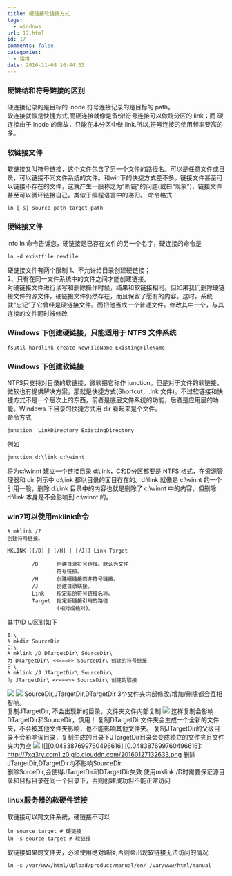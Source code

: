 ```yaml
---
title: 硬链接软链接方式
tags:
  - windows
url: 17.html
id: 17
comments: false
categories:
  - 运维
date: 2016-11-08 16:44:53
---
```


### 硬链结和符号链接的区别

硬连接记录的是目标的 inode,符号连接记录的是目标的 path。  
软连接就像是快捷方式,而硬连接就像是备份!符号连接可以做跨分区的 link；而 硬连接由于 inode 的缘故，只能在本分区中做 link.所以,符号连接的使用频率要高的多。

### 软链接文件

软链接又叫符号链接，这个文件包含了另一个文件的路径名。可以是任意文件或目录，可以链接不同文件系统的文件。和win下的快捷方式差不多。链接文件甚至可以链接不存在的文件，这就产生一般称之为"断链"的问题(或曰“现象")，链接文件甚至可以循环链接自己。类似于编程语言中的递归。 命令格式：

    ln [-s] source_path target_path 
    

### 硬链接文件

info ln 命令告诉您，硬链接是已存在文件的另一个名字，硬连接的命令是

    ln -d existfile newfile 
    

硬链接文件有两个限制 1、不允许给目录创建硬链接；  
2、只有在同一文件系统中的文件之间才能创建链接。  
对硬链接文件进行读写和删除操作时候，结果和软链接相同。但如果我们删除硬链接文件的源文件，硬链接文件仍然存在，而且保留了愿有的内容。这时，系统就“忘记”了它曾经是硬链接文件。而把他当成一个普通文件。修改其中一个，与其连接的文件同时被修改

### Windows 下创建硬链接，只能适用于 NTFS 文件系统

    fsutil hardlink create NewFileName ExistingFileName
    

### Windows 下创建软链接

NTFS只支持对目录的软链接，微软把它称作 junction。但是对于文件的软链接，微软也有提供解决方案，那就是快捷方式(Shortcut，.lnk 文件)。不过软链接和快捷方式不是一个层次上的东西，前者是底层文件系统的功能，后者是应用层的功能。Windows 下目录的快捷方式用 dir 看起来是个文件。  
命令方式

    junction  LinkDirectory ExistingDirectory
    

例如

    junction d:\link c:\winnt
    

将为c:\\winnt 建立一个链接目录 d:\\link，C和D分区都要是 NTFS 格式，在资源管理器和 dir 列示中 d:\\link 都以目录的面目存在的。d:\\link 就像是 c:\\winnt 的一个引用一般，删除 d:\\link 目录中的内容也就是删除了 c:\\winnt 中的内容，但删除 d:\\link 本身是不会影响到 c:\\winnt 的。

### win7可以使用mklink命令

    λ mklink /?
    创建符号链接。
    
    MKLINK [[/D] | [/H] | [/J]] Link Target
    
            /D      创建目录符号链接。默认为文件
                    符号链接。
            /H      创建硬链接而非符号链接。
            /J      创建目录联接。
            Link    指定新的符号链接名称。
            Target  指定新链接引用的路径
                    (相对或绝对)。
    

其中\\D \\J区别如下

    E:\
    λ mkdir SourceDir
    E:\
    λ mklink /D DTargetDir\ SourceDir\
    为 DTargetDir\ <<===>> SourceDir\ 创建的符号链接
    E:\
    λ mklink /J JTargetDir\ SourceDir\
    为 JTargetDir\ <<===>> SourceDir\ 创建的联接
    

![](http://7xq3ry.com1.z0.glb.clouddn.com/20160127111417.png) ![](http://7xq3ry.com1.z0.glb.clouddn.com/20160127111459.png) SourceDir,JTargetDir,DTargetDir 3个文件夹内部修改/增加/删除都会互相影响。  
复制JTargetDir, 不会出现新的目录，文件夹文件内部复制 ![](http://7xq3ry.com1.z0.glb.clouddn.com/20160127112544.png) 这样复制会影响DTargetDir和SourceDir，慎用！ 复制DTargetDir文件夹会生成一个全新的文件夹，不会被其他文件夹影响，也不能影响其他文件夹。 复制JTargetDir的父级目录不会影响该目录，复制生成的目录下JTargetDir目录会变成独立的文件夹且文件夹内为空 ![](http://7xq3ry.com1.z0.glb.clouddn.com/20160127132448.png) !\[\]\[0.048387699760496616\] \[0.048387699760496616\]: http://7xq3ry.com1.z0.glb.clouddn.com/20160127132633.png 删除JTargetDir,DTargetDir均不影响SourceDir  
删除SorceDir,会使得JTargetDir和DTargetDir失效 使用mklink /D时需要保证源目录和目标目录在同一个目录下，否则创建成功但不能正常访问

### linux服务器的软硬件链接

软链接可以跨文件系统，硬链接不可以

    ln source target # 硬链接
    ln -s source target # 软链接
    

软链接如果跨文件夹，必须使用绝对路径,否则会出现软链接无法访问的情况

    ln -s /var/www/html/Upload/product/manual/en/ /var/www/html/manual